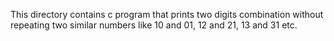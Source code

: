 This directory contains c program that prints two digits combination without repeating two similar numbers like 10 and 01, 12 and 21, 13 and 31 etc.
